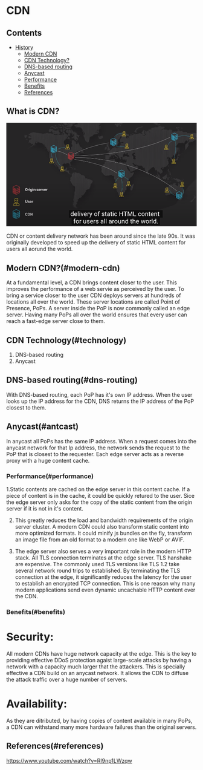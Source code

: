 # CDN

## Contents

- [History](#history)
  - [Modern CDN](#modern-cdn)
  - [CDN Technology?](#wtechnology)
  - [DNS-based routing](#dns-routing)
  - [Anycast](#antcast)
  - [Performance](#performance)
  - [Benefits](#benefits)
  - [References](#references)

## What is CDN?

![](./images/old-cdn.png)

CDN or content delivery network has been around since the late 90s. It was originally developed to speed up the delivery of static HTML content for users all aorund the world.

## Modern CDN?(#modern-cdn)

At a fundamental level, a CDN brings content closer to the user. This improves the performance of a web servie as perceived by the user. To bring a service closer to the user CDN deploys servers at hundreds of locations all over the world. These server locations are called Point of Presence, PoPs. A server inside the PoP is now commonly called an edge server. Having many PoPs all over the world ensures that every user can reach a fast-edge server close to them.

## CDN Technology(#technology)

1. DNS-based routing
2. Anycast

## DNS-based routing(#dns-routing)

With DNS-based routing, each PoP has it's own IP address. When the user looks up the IP address for the CDN, DNS returns the IP address of the PoP closest to them.

## Anycast(#antcast)

In anycast all PoPs has the same IP address. When a request comes into the anycast network for that Ip address, the network sends the request to the PoP that is closest to the requester. Each edge server acts as a reverse proxy with a huge content cache.

### Performance(#performance)

1.Static contents are cached on the edge server in this content cache. If a piece of content is in the cache, it could be quickly retured to the user. Sice the edge server only asks for the copy of the static content from the origin server if it is not in it's content.

2. This greatly reduces the load and bandwidth requirements of the origin server cluster. A modern CDN could also transform static content into more optimized formats. It could minify js bundles on the fly, transform an image file from an old format to a modern one like WebP or AVIF.

3. The edge server also serves a very important role in the modern HTTP stack. All TLS connection terminates at the edge server. TLS hanshake are expensive. The commonly used TLS versions like TLS 1.2 take several network round trips to established. By terminating the TLS connection at the edge, it significantly reduces the latency for the user to establish an encrypted TCP connection. This is one reason why many modern applications send even dynamic uncachable HTTP content over the CDN.

### Benefits(#benefits)

# Security:

All modern CDNs have huge network capacity at the edge. This is the key to providing effective DDoS protection agaist large-scale attacks by having a network with a capacity much larger that the attackers. This is specially effective a CDN build on an anycast network. It allows the CDN to diffuse the attack traffic over a huge number of servers.

# Availability:

As they are ditributed, by having copies of content available in many PoPs, a CDN can withstand many more hardware failures than the original servers.

## References(#references)

https://www.youtube.com/watch?v=RI9np1LWzqw
